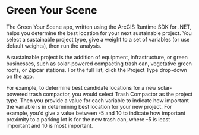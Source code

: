# Green Your Scene

The Green Your Scene app, written using the ArcGIS Runtime SDK for .NET, helps you determine the best location for your next sustainable project. You select a sustainable project type, give a weight to a set of variables (or use default weights), then run the analysis. 

A sustainable project is the addition of equipment, infrastructure, or green businesses, such as solar-powered compacting trash can, vegetative green roofs, or Zipcar stations. For the full list, click the Project Type drop-down on the app.

For example, to determine best candidate locations for a new solar-powered trash compactor, you would select Trash Compactor as the project type. Then you provide a value for each variable to indicate how important the variable is in determining best location for your new project. For example, you'd give a value between -5 and 10 to indicate how important proximity to a parking lot is for the new trash can, where -5 is least important and 10 is most important.


